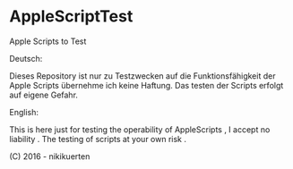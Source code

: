 # AppleScriptTest
Apple Scripts to Test

Deutsch:

Dieses Repository ist nur zu Testzwecken auf die Funktionsfähigkeit der Apple Scripts übernehme ich keine Haftung. Das testen der Scripts erfolgt auf eigene Gefahr. 

English:

This is here just for testing the operability of AppleScripts , I accept no liability . The testing of scripts at your own risk .


(C) 2016 - nikikuerten
